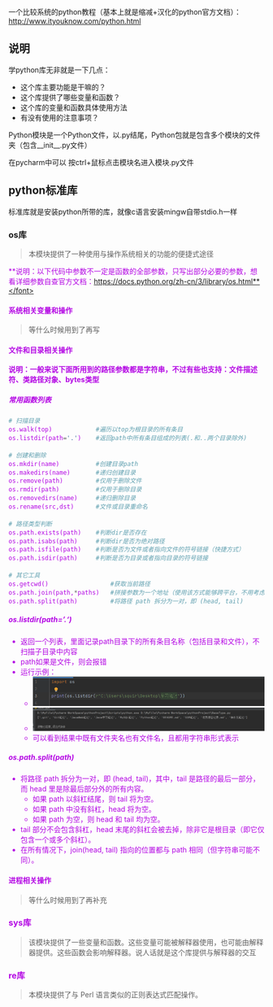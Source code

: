 一个比较系统的python教程（基本上就是缩减+汉化的python官方文档）：http://www.ityouknow.com/python.html

## 说明

学python库无非就是一下几点：

- 这个库主要功能是干嘛的？
- 这个库提供了哪些变量和函数？
- 这个库的变量和函数具体使用方法
- 有没有使用的注意事项？

Python模块是一个Python文件，以.py结尾，Python包就是包含多个模块的文件夹（包含\_\_init\_\_.py文件）

在pycharm中可以 按ctrl+鼠标点击模块名进入模块.py文件 



## python标准库

标准库就是安装python所带的库，就像c语言安装mingw自带stdio.h一样







### os库

> 本模块提供了一种使用与操作系统相关的功能的便捷式途径

<font color=#b407e4>**说明：以下代码中参数不一定是函数的全部参数，只写出部分必要的参数，想看详细参数自查官方文档：https://docs.python.org/zh-cn/3/library/os.html**</font>

#### 系统相关变量和操作

> 等什么时候用到了再写

#### 文件和目录相关操作

<font color=#b407e4>**说明：一般来说下面所用到的路径参数都是字符串，不过有些也支持：文件描述符、类路径对象、bytes类型**</font>

##### 常用函数列表

```python
# 扫描目录
os.walk(top)			#遍历以top为根目录的所有条目
os.listdir(path='.')	#返回path中所有条目组成的列表(.和..两个目录除外)

# 创建和删除
os.mkdir(name)			#创建目录path
os.makedirs(name)		#递归创建目录
os.remove(path)			#仅用于删除文件
os.rmdir(path)			#仅用于删除目录
os.removedirs(name)		#递归删除目录
os.rename(src,dst)		#文件或目录重命名

# 路径类型判断
os.path.exists(path)	#判断dir是否存在
os.path.isabs(path)		#判断dir是否为绝对路径
os.path.isfile(path)	#判断是否为文件或者指向文件的符号链接（快捷方式）
os.path.isdir(path)		#判断是否为目录或者指向目录的符号链接

# 其它工具
os.getcwd()					#获取当前路径
os.path.join(path,*paths)	#拼接参数为一个地址（使用该方式能够跨平台，不用考虑路径分隔符）
os.path.split(path)			#将路径 path 拆分为一对，即 (head, tail)
```

##### os.listdir(path=’.‘)

- 返回一个列表，里面记录path目录下的所有条目名称（包括目录和文件），不扫描子目录中内容
- path如果是文件，则会报错
- 运行示例：
  - ![](python模块笔记.assets/listdir执行.png)
  - ![](python模块笔记.assets/listdir执行结果.png)
  - 可以看到结果中既有文件夹名也有文件名，且都用字符串形式表示



##### os.path.split(path)

- 将路径 path 拆分为一对，即 (head, tail)，其中，tail 是路径的最后一部分，而 head 里是除最后部分外的所有内容。
  - 如果 path 以斜杠结尾，则 tail 将为空。
  - 如果 path 中没有斜杠，head 将为空。
  - 如果 path 为空，则 head 和 tail 均为空。
- tail 部分不会包含斜杠，head 末尾的斜杠会被去掉，除非它是根目录（即它仅包含一个或多个斜杠）。
- 在所有情况下，join(head, tail) 指向的位置都与 path 相同（但字符串可能不同）。



#### 进程相关操作

>等什么时候用到了再补充



### sys库

> 该模块提供了一些变量和函数。这些变量可能被解释器使用，也可能由解释器提供。这些函数会影响解释器。说人话就是这个库提供与解释器的交互



### re库

> 本模块提供了与 Perl 语言类似的正则表达式匹配操作。